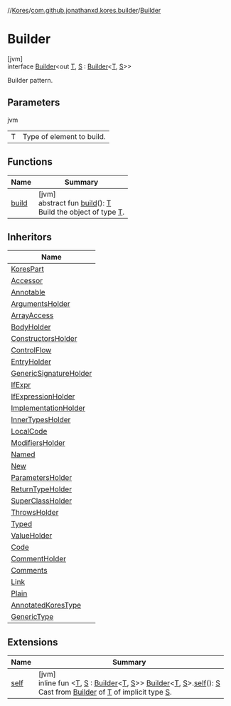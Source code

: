 //[Kores](../../../index.md)/[com.github.jonathanxd.kores.builder](../index.md)/[Builder](index.md)

# Builder

[jvm]\
interface [Builder](index.md)<out [T](index.md), [S](index.md) : [Builder](index.md)<[T](index.md), [S](index.md)>>

Builder pattern.

## Parameters

jvm

| | |
|---|---|
| T | Type of element to build. |

## Functions

| Name | Summary |
|---|---|
| [build](build.md) | [jvm]<br>abstract fun [build](build.md)(): [T](index.md)<br>Build the object of type [T](index.md). |

## Inheritors

| Name |
|---|
| [KoresPart](../../com.github.jonathanxd.kores/-kores-part/-self-builder/index.md) |
| [Accessor](../../com.github.jonathanxd.kores.base/-accessor/-builder/index.md) |
| [Annotable](../../com.github.jonathanxd.kores.base/-annotable/-builder/index.md) |
| [ArgumentsHolder](../../com.github.jonathanxd.kores.base/-arguments-holder/-builder/index.md) |
| [ArrayAccess](../../com.github.jonathanxd.kores.base/-array-access/-builder/index.md) |
| [BodyHolder](../../com.github.jonathanxd.kores.base/-body-holder/-builder/index.md) |
| [ConstructorsHolder](../../com.github.jonathanxd.kores.base/-constructors-holder/-builder/index.md) |
| [ControlFlow](../../com.github.jonathanxd.kores.base/-control-flow/-builder/index.md) |
| [EntryHolder](../../com.github.jonathanxd.kores.base/-entry-holder/-builder/index.md) |
| [GenericSignatureHolder](../../com.github.jonathanxd.kores.base/-generic-signature-holder/-builder/index.md) |
| [IfExpr](../../com.github.jonathanxd.kores.base/-if-expr/-builder/index.md) |
| [IfExpressionHolder](../../com.github.jonathanxd.kores.base/-if-expression-holder/-builder/index.md) |
| [ImplementationHolder](../../com.github.jonathanxd.kores.base/-implementation-holder/-builder/index.md) |
| [InnerTypesHolder](../../com.github.jonathanxd.kores.base/-inner-types-holder/-builder/index.md) |
| [LocalCode](../../com.github.jonathanxd.kores.base/-local-code/-builder/index.md) |
| [ModifiersHolder](../../com.github.jonathanxd.kores.base/-modifiers-holder/-builder/index.md) |
| [Named](../../com.github.jonathanxd.kores.base/-named/-builder/index.md) |
| [New](../../com.github.jonathanxd.kores.base/-new/-builder/index.md) |
| [ParametersHolder](../../com.github.jonathanxd.kores.base/-parameters-holder/-builder/index.md) |
| [ReturnTypeHolder](../../com.github.jonathanxd.kores.base/-return-type-holder/-builder/index.md) |
| [SuperClassHolder](../../com.github.jonathanxd.kores.base/-super-class-holder/-builder/index.md) |
| [ThrowsHolder](../../com.github.jonathanxd.kores.base/-throws-holder/-builder/index.md) |
| [Typed](../../com.github.jonathanxd.kores.base/-typed/-builder/index.md) |
| [ValueHolder](../../com.github.jonathanxd.kores.base/-value-holder/-builder/index.md) |
| [Code](../../com.github.jonathanxd.kores.base.comment/-code/-builder/index.md) |
| [CommentHolder](../../com.github.jonathanxd.kores.base.comment/-comment-holder/-builder/index.md) |
| [Comments](../../com.github.jonathanxd.kores.base.comment/-comments/-builder/index.md) |
| [Link](../../com.github.jonathanxd.kores.base.comment/-link/-builder/index.md) |
| [Plain](../../com.github.jonathanxd.kores.base.comment/-plain/-builder/index.md) |
| [AnnotatedKoresType](../../com.github.jonathanxd.kores.type/-annotated-kores-type/-builder/index.md) |
| [GenericType](../../com.github.jonathanxd.kores.type/-generic-type/-builder/index.md) |

## Extensions

| Name | Summary |
|---|---|
| [self](../self.md) | [jvm]<br>inline fun <[T](../self.md), [S](../self.md) : [Builder](index.md)<[T](../self.md), [S](../self.md)>> [Builder](index.md)<[T](../self.md), [S](../self.md)>.[self](../self.md)(): [S](../self.md)<br>Cast from [Builder](index.md) of [T](../self.md) of implicit type [S](../self.md). |
